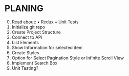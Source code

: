 # PLANING
0. Read about:
  • Redux
  • Unit Tests
1. Initialize git repo
2. Create Project Structure
3. Connect to API
4. List Elements
5. Show Information for selected item
6. Create Styles
7. Option for Select Pagination Style or Infinite Scroll View
8. Implement Search Box
9. Unit Testing?